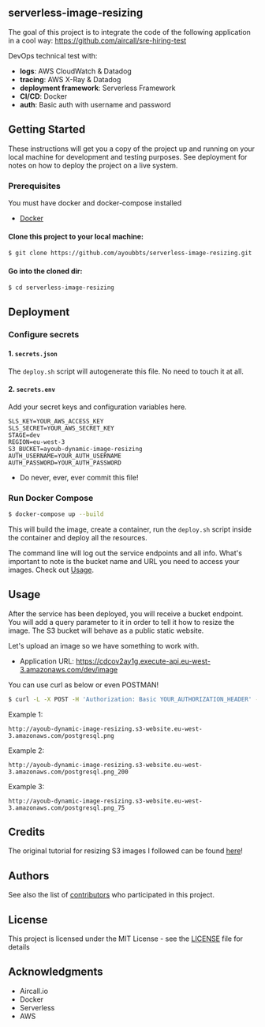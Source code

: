 ## serverless-image-resizing

The goal of this project is to integrate the code of the following application in a cool way: https://github.com/aircall/sre-hiring-test

DevOps technical test with:

- __logs__: AWS CloudWatch & Datadog
- __tracing__: AWS X-Ray & Datadog
- __deployment framework__: Serverless Framework
- __CI/CD__: Docker
- __auth__: Basic auth with username and password

## Getting Started

These instructions will get you a copy of the project up and running on your local machine for development and testing purposes. See deployment for notes on how to deploy the project on a live system.

### Prerequisites

You must have docker and docker-compose installed

* [Docker](https://docs.docker.com/get-docker/)

#### Clone this project to your local machine:

```bash
$ git clone https://github.com/ayoubbts/serverless-image-resizing.git
```

#### Go into the cloned dir:

```bash
$ cd serverless-image-resizing
```

## Deployment

### Configure secrets

#### 1. `secrets.json`

The `deploy.sh` script will autogenerate this file. No need to touch it at all.

#### 2. `secrets.env`

Add your secret keys and configuration variables here.
```env
SLS_KEY=YOUR_AWS_ACCESS_KEY
SLS_SECRET=YOUR_AWS_SECRET_KEY
STAGE=dev
REGION=eu-west-3
S3_BUCKET=ayoub-dynamic-image-resizing
AUTH_USERNAME=YOUR_AUTH_USERNAME
AUTH_PASSWORD=YOUR_AUTH_PASSWORD
```
* Do never, ever, ever commit this file!

### Run Docker Compose

```bash
$ docker-compose up --build
```
This will build the image, create a container, run the `deploy.sh` script inside the container and deploy all the resources.

The command line will log out the service endpoints and all info. What's important to note is the bucket name and URL you need to access your images. Check out [Usage](#usage).

## Usage

After the service has been deployed, you will receive a bucket endpoint. You will add a query parameter to it in order to tell it how to resize the image. The S3 bucket will behave as a public static website.

Let's upload an image so we have something to work with.

- Application URL: https://cdcov2ay1g.execute-api.eu-west-3.amazonaws.com/dev/image

You can use curl as below or even POSTMAN!

```bash
$ curl -L -X POST -H 'Authorization: Basic YOUR_AUTHORIZATION_HEADER' -F 'file=@postgresql.png' -F 's3Key=postgresql.png' https://cdcov2ay1g.execute-api.eu-west-3.amazonaws.com/dev/image
```

Example 1:
```
http://ayoub-dynamic-image-resizing.s3-website.eu-west-3.amazonaws.com/postgresql.png
```

Example 2:
```
http://ayoub-dynamic-image-resizing.s3-website.eu-west-3.amazonaws.com/postgresql.png_200
```

Example 3:
```
http://ayoub-dynamic-image-resizing.s3-website.eu-west-3.amazonaws.com/postgresql.png_75
```

## Credits
The original tutorial for resizing S3 images I followed can be found [here](https://aws.amazon.com/blogs/compute/resize-images-on-the-fly-with-amazon-s3-aws-lambda-and-amazon-api-gateway/)!


## Authors

See also the list of [contributors](https://github.com/ayoubbts/serverless-image-resizing/contributors) who participated in this project.

## License

This project is licensed under the MIT License - see the [LICENSE](LICENSE) file for details

## Acknowledgments

* Aircall.io
* Docker
* Serverless
* AWS
